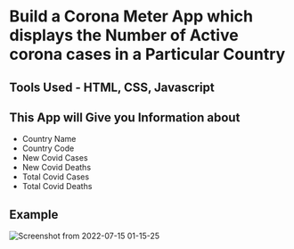 # Build a Corona Meter App which displays the Number of Active corona cases in a Particular Country

## Tools Used - HTML, CSS, Javascript

## This App will Give you Information about
- Country Name
- Country Code
- New Covid Cases
- New Covid Deaths
- Total Covid Cases
- Total Covid Deaths


## Example 
![Screenshot from 2022-07-15 01-15-25](https://user-images.githubusercontent.com/56152715/179070200-f2ffa672-3f9e-45fd-ac59-8cb0a5cfab3f.png)


